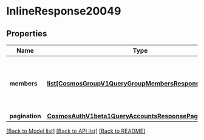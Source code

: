 # InlineResponse20049

## Properties
Name | Type | Description | Notes
------------ | ------------- | ------------- | -------------
**members** | [**list[CosmosGroupV1QueryGroupMembersResponseMembers]**](CosmosGroupV1QueryGroupMembersResponseMembers.md) | members are the members of the group with given group_id. | [optional] 
**pagination** | [**CosmosAuthV1beta1QueryAccountsResponsePagination**](CosmosAuthV1beta1QueryAccountsResponsePagination.md) |  | [optional] 

[[Back to Model list]](../README.md#documentation-for-models) [[Back to API list]](../README.md#documentation-for-api-endpoints) [[Back to README]](../README.md)

